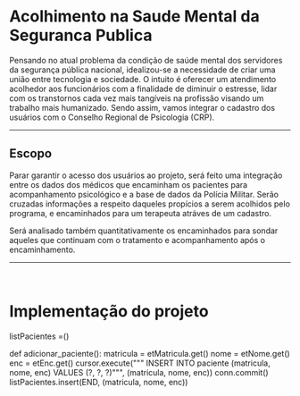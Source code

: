 <h1><strong> Acolhimento na Saude Mental da Seguranca Publica </strong></h1>

 Pensando no atual problema da condição de saúde mental dos servidores da segurança pública nacional, idealizou-se a necessidade de criar uma união entre tecnologia e sociedade. O intuito é oferecer um atendimento acolhedor aos funcionários 
com a finalidade de diminuir o estresse, lidar com os transtornos cada vez mais tangíveis na profissão visando um trabalho mais humanizado. 
	Sendo assim, vamos integrar o cadastro dos usuários com o Conselho Regional de Psicologia (CRP).
<hr>
<h2><strong>Escopo</strong></h2>

Parar garantir o acesso dos usuários ao projeto, será feito uma integração entre os dados dos médicos que encaminham os pacientes para acompanhamento psicológico e a base de dados da Polícia Militar. Serão cruzadas informações a respeito daqueles propícios a serem acolhidos pelo programa, e encaminhados para um terapeuta atráves de um cadastro.

Será analisado também quantitativamente os encaminhados para sondar aqueles que continuam com o tratamento e acompanhamento após o encaminhamento.

<hr><br>

<h1><strong> Implementação do projeto </strong></h1>

listPacientes =()


def adicionar_paciente():
    matricula = etMatricula.get()
    nome = etNome.get()
    enc = etEnc.get()
    cursor.execute("""
        INSERT INTO paciente (matricula, nome, enc) VALUES (?, ?, ?)""", (matricula, nome, enc))
    conn.commit()
    listPacientes.insert(END, (matricula, nome, enc))
